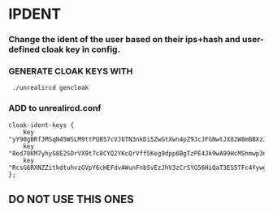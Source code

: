 # IPDENT
### Change the ident of the user based on their ips+hash and user-defined cloak key in config.

### GENERATE CLOAK KEYS WITH

```
 ./unrealircd gencloak
```
### ADD to unrealircd.conf
```
cloak-ident-keys {
    key "yY90gBRfJMSqN45WSLM9ttPQB57cVJbTN3nkDi5ZwGtXwn4pZ9JcJFGNwtJX82W8mBBXzJxUXPxwkMNJaP9fXcrxz7ApihCBp3YUt2TSAWp4TFTRfmQBAvHCc";
    key "8ed78KM7yhyS8E2SDrVX9t7c8CYQ2YKcQrVff5Keg9dpp6BgTzPE4Jk9wA99HcMShmwp3ntZnnunuzUBwtJuQqMaXTBD8XuVRg3eVGgGARqxHy4YfYMXEnbxY";
    key "RcsG6RXNZZitkdtuhvzGVpY6cHEFdvAWunFnbSvEzJhV3zCrSYG56HiQaT3ES5TFc4YywgaZVxepyQBNWcvtD2U3ddG4rCKanZPjV6TMT4jg6YrbQ4dMvHRit";
};

```

## DO NOT USE THIS ONES